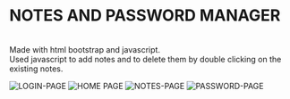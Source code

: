 # NOTES AND PASSWORD MANAGER
<BR>
Made with html bootstrap and javascript. 
<BR>
Used javascript to add notes and to delete them by double clicking on the existing notes. 
<BR>

![LOGIN-PAGE](https://user-images.githubusercontent.com/74565079/206998388-42f9715f-7bde-4a4b-80ce-7a7404c7b659.jpg)
![HOME PAGE](https://user-images.githubusercontent.com/74565079/206998404-cf4d9a38-ba34-46a0-9b5e-990f03c29b44.jpg)
![NOTES-PAGE](https://user-images.githubusercontent.com/74565079/206998423-9fd42eae-0af5-444b-8695-ea1d9e148ecb.jpg)
![PASSWORD-PAGE](https://user-images.githubusercontent.com/74565079/206998438-eda3bb42-997c-45f0-843d-dcf362418931.jpg)
